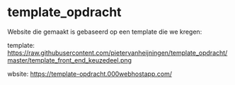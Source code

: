 # template_opdracht
Website die gemaakt is gebaseerd op een template die we kregen:

template: https://raw.githubusercontent.com/pietervanheijningen/template_opdracht/master/template_front_end_keuzedeel.png

wbsite: https://template-opdracht.000webhostapp.com/
